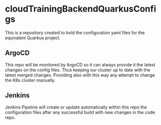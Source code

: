# cloudTrainingBackendQuarkusConfigs

This is a repository created to hold the configuration yaml files for the equivalent Quarkus project.

## ArgoCD

This repo will be monitored by ArgoCD so it can always provide it the latest changes on the config files.
Thus keeping our cluster up to date with the latest merged changes. 
Providing also with this way any attempt to change the K8s cluster manually.

## Jenkins

Jenkins Pipeline will create or update automatically within this repo the configuration files after any 
successful build with new changes in the code repo.